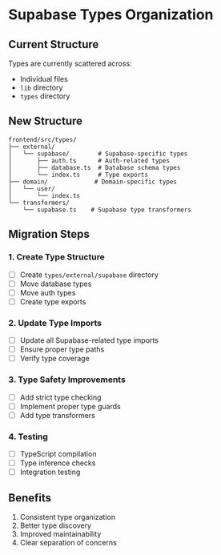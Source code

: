# Supabase Types Organization

## Current Structure
Types are currently scattered across:
- Individual files
- `lib` directory
- `types` directory

## New Structure
```
frontend/src/types/
├── external/
│   └── supabase/        # Supabase-specific types
│       ├── auth.ts      # Auth-related types
│       ├── database.ts  # Database schema types
│       └── index.ts     # Type exports
├── domain/             # Domain-specific types
│   └── user/
│       └── index.ts
└── transformers/
    └── supabase.ts    # Supabase type transformers
```

## Migration Steps

### 1. Create Type Structure
- [ ] Create `types/external/supabase` directory
- [ ] Move database types
- [ ] Move auth types
- [ ] Create type exports

### 2. Update Type Imports
- [ ] Update all Supabase-related type imports
- [ ] Ensure proper type paths
- [ ] Verify type coverage

### 3. Type Safety Improvements
- [ ] Add strict type checking
- [ ] Implement proper type guards
- [ ] Add type transformers

### 4. Testing
- [ ] TypeScript compilation
- [ ] Type inference checks
- [ ] Integration testing

## Benefits
1. Consistent type organization
2. Better type discovery
3. Improved maintainability
4. Clear separation of concerns
